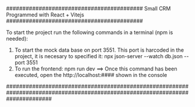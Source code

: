########################################## Small CRM Programmed with React + Vitejs ##########################################


To start the project run the following commands in a terminal (npm is needed): 
1. To start the mock data base on port 3551. This port is harcoded in the project, it is necesary to specified it:  npx json-server --watch db.json --port 3551 
2. To run the frontend: npm run dev ==> Once this command has been executed, open the http://localhost:#### shown in the console


##############################################################################################################################